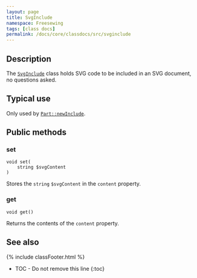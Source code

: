```yaml
---
layout: page
title: SvgInclude
namespace: Freesewing
tags: [class docs]
permalink: /docs/core/classdocs/src/svginclude
---
```

## Description 

The [`SvgInclude`](svginclude) class holds SVG code to be
included in an SVG document, no questions asked.

## Typical use

Only used by [`Part::newInclude`](part#newinclude).

## Public methods

### set

```php?start_inline=1
void set(
    string $svgContent
)
```
Stores the `string` `$svgContent` in the `content` property.

### get

```php?start_inline=1
void get()
```
Returns the contents of the `content` property.

## See also

{% include classFooter.html %}
* TOC - Do not remove this line
{:toc}

